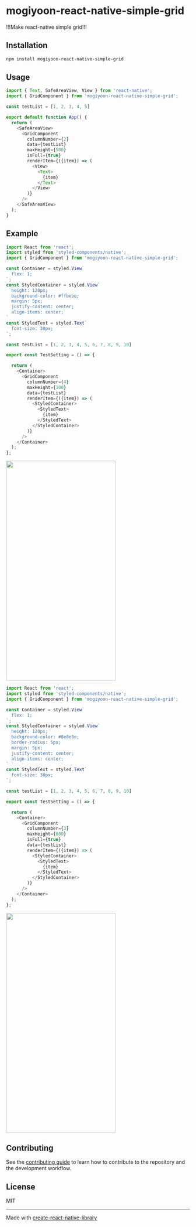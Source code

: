 # mogiyoon-react-native-simple-grid
!!!Make react-native simple grid!!!
## Installation

```sh
npm install mogiyoon-react-native-simple-grid
```

## Usage


```js
import { Text, SafeAreaView, View } from 'react-native';
import { GridComponent } from 'mogiyoon-react-native-simple-grid';

const testList = [1, 2, 3, 4, 5]

export default function App() {
  return (
    <SafeAreaView>
      <GridComponent 
        columnNumber={2}
        data={testList}
        maxHeight={500}
        isFull={true}
        renderItem={({item}) => (
          <View>
            <Text>
              {item}
            </Text>
          </View>
        )}
      />
    </SafeAreaView>
  );
}
```

## Example
```js
import React from 'react';
import styled from 'styled-components/native';
import { GridComponent } from 'mogiyoon-react-native-simple-grid';

const Container = styled.View`
  flex: 1;
`;
const StyledContainer = styled.View`
  height: 120px;
  background-color: #ffbebe;
  margin: 5px;
  justify-content: center;
  align-items: center;
`
const StyledText = styled.Text`
  font-size: 30px;
`;

const testList = [1, 2, 3, 4, 5, 6, 7, 8, 9, 10]

export const TestSetting = () => {

  return (
    <Container>
      <GridComponent
        columnNumber={4}
        maxHeight={300}
        data={testList}
        renderItem={({item}) => (
          <StyledContainer>
            <StyledText>
              {item}
            </StyledText>
          </StyledContainer>
        )}
      />
    </Container>
  );
};
```
<img src="https://github.com/user-attachments/assets/f77e2e51-6ce2-4133-ae40-2b5e88a1159f" width="300" height="600"/>

```js
import React from 'react';
import styled from 'styled-components/native';
import { GridComponent } from 'mogiyoon-react-native-simple-grid';

const Container = styled.View`
  flex: 1;
`;
const StyledContainer = styled.View`
  height: 120px;
  background-color: #8e8e8e;
  border-radius: 5px;
  margin: 5px;
  justify-content: center;
  align-items: center;
`
const StyledText = styled.Text`
  font-size: 30px;
`;

const testList = [1, 2, 3, 4, 5, 6, 7, 8, 9, 10]

export const TestSetting = () => {

  return (
    <Container>
      <GridComponent
        columnNumber={3}
        maxHeight={600}
        isFull={true}
        data={testList}
        renderItem={({item}) => (
          <StyledContainer>
            <StyledText>
              {item}
            </StyledText>
          </StyledContainer>
        )}
      />
    </Container>
  );
};
```
<img src="https://github.com/user-attachments/assets/ab6bbd72-bb16-4769-9ce6-f88a173a8a13" width="300" height="600"/>


## Contributing

See the [contributing guide](CONTRIBUTING.md) to learn how to contribute to the repository and the development workflow.

## License

MIT

---

Made with [create-react-native-library](https://github.com/callstack/react-native-builder-bob)
